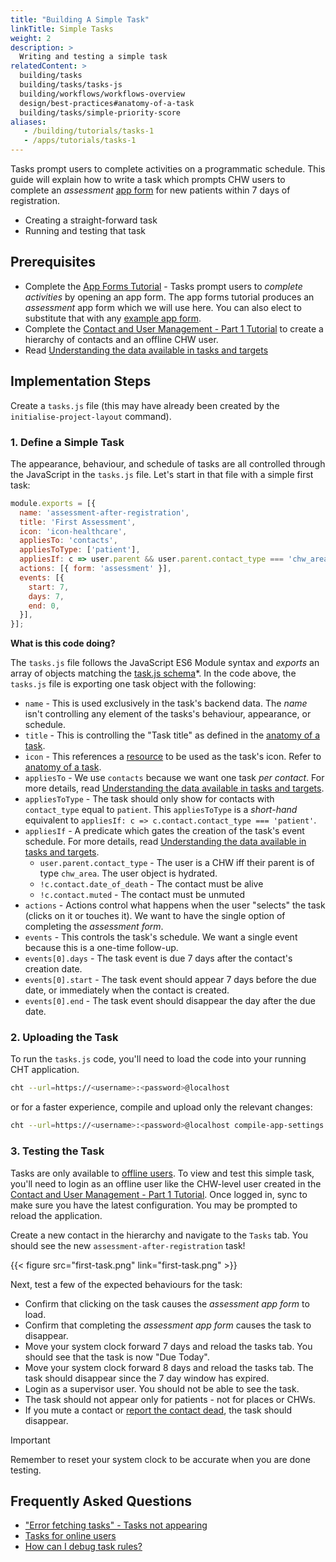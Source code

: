 ```yaml
---
title: "Building A Simple Task"
linkTitle: Simple Tasks
weight: 2
description: >
  Writing and testing a simple task
relatedContent: >
  building/tasks
  building/tasks/tasks-js
  building/workflows/workflows-overview
  design/best-practices#anatomy-of-a-task
  building/tasks/simple-priority-score
aliases:
   - /building/tutorials/tasks-1
   - /apps/tutorials/tasks-1
---
```


Tasks prompt users to complete activities on a programmatic schedule. This guide will explain how to write a task which prompts CHW users to complete an _assessment_ [app form](/building/tutorials/app-forms) for new patients within 7 days of registration.

- Creating a straight-forward task
- Running and testing that task

## Prerequisites

* Complete the [App Forms Tutorial](/building/tutorials/app-forms) - Tasks prompt users to _complete activities_ by opening an app form. The app forms tutorial produces an _assessment_ app form which we will use here. You can also elect to substitute that with any [example app form](https://github.com/medic/cht-core/tree/master/config/default/forms/app).
* Complete the [Contact and User Management - Part 1 Tutorial](/building/contact-management/contact-and-users-2) to create a hierarchy of contacts and an offline CHW user. 
* Read [Understanding the data available in tasks and targets](/building/tasks/managing-tasks/task-schema-parameters)

## Implementation Steps

Create a `tasks.js` file (this may have already been created by the `initialise-project-layout` command).

### 1. Define a Simple Task

The appearance, behaviour, and schedule of tasks are all controlled through the JavaScript in the `tasks.js` file. Let's start in that file with a simple first task:

```javascript
module.exports = [{
  name: 'assessment-after-registration',
  title: 'First Assessment',
  icon: 'icon-healthcare',
  appliesTo: 'contacts',
  appliesToType: ['patient'],
  appliesIf: c => user.parent && user.parent.contact_type === 'chw_area' && !c.contact.date_of_death && !c.contact.muted,
  actions: [{ form: 'assessment' }],
  events: [{
    start: 7,
    days: 7,
    end: 0,
  }],
}];
```

**What is this code doing?**

The `tasks.js` file follows the JavaScript ES6 Module syntax and _exports_ an array of objects matching the [task.js schema](/building/tasks/tasks-js#tasksjs)*. In the code above, the `tasks.js` file is exporting one task object with the following:

* `name` - This is used exclusively in the task's backend data. The _name_ isn't controlling any element of the tasks's behaviour, appearance, or schedule.
* `title` - This is controlling the "Task title" as defined in the [anatomy of a task](/design/best-practices#anatomy-of-a-task).
* `icon` - This references a [resource](/building/branding/resources) to be used as the task's icon. Refer to [anatomy of a task](/design/best-practices#anatomy-of-a-task).
* `appliesTo` - We use `contacts` because we want one task _per contact_. For more details, read [Understanding the data available in tasks and targets](/building/tasks/managing-tasks/task-schema-parameters).
* `appliesToType` - The task should only show for contacts with `contact_type` equal to `patient`. This `appliesToType` is a _short-hand_ equivalent to `appliesIf: c => c.contact.contact_type === 'patient'`.
* `appliesIf` - A predicate which gates the creation of the task's event schedule. For more details, read [Understanding the data available in tasks and targets](/building/tasks/managing-tasks/task-schema-parameters).
  * `user.parent.contact_type` - The user is a CHW iff their parent is of type `chw_area`. The user object is hydrated.
  * `!c.contact.date_of_death` - The contact must be alive
  * `!c.contact.muted` - The contact must be unmuted
* `actions` - Actions control what happens when the user "selects" the task (clicks on it or touches it). We want to have the single option of completing the _assessment form_.
* `events` - This controls the task's schedule. We want a single event because this is a one-time follow-up. 
* `events[0].days` - The task event is due 7 days after the contact's creation date.
* `events[0].start` - The task event should appear 7 days before the due date, or immediately when the contact is created.
* `events[0].end` - The task event should disappear the day after the due date.

### 2. Uploading the Task

To run the `tasks.js` code, you'll need to load the code into your running CHT application. 

```zsh
cht --url=https://<username>:<password>@localhost
```

or for a faster experience, compile and upload only the relevant changes:

```zsh
cht --url=https://<username>:<password>@localhost compile-app-settings upload-app-settings
```

### 3. Testing the Task

Tasks are only available to [offline users](/building/users#offline-users). To view and test this simple task, you'll need to login as an offline user like the CHW-level user created in the [Contact and User Management - Part 1 Tutorial](/building/contact-management/contact-and-users-1). Once logged in, sync to make sure you have the latest configuration. You may be prompted to reload the application. 

Create a new contact in the hierarchy and navigate to the `Tasks` tab. You should see the new `assessment-after-registration` task!

{{< figure src="first-task.png" link="first-task.png" >}}

Next, test a few of the expected behaviours for the task:

* Confirm that clicking on the task causes the _assessment app form_ to load.
* Confirm that completing the _assessment app form_ causes the task to disappear.
* Move your system clock forward 7 days and reload the tasks tab. You should see that the task is now "Due Today".
* Move your system clock forward 8 days and reload the tasks tab. The task should disappear since the 7 day window has expired.
* Login as a supervisor user. You should not be able to see the task.
* The task should not appear only for patients - not for places or CHWs.
* If you mute a contact or [report the contact dead](/building/workflows/death-reporting), the task should disappear.

> [!IMPORTANT] 
> Remember to reset your system clock to be accurate when you are done testing.

## Frequently Asked Questions

- ["Error fetching tasks" - Tasks not appearing](https://forum.communityhealthtoolkit.org/t/error-fetching-tasks-tasks-not-appearing/537)
- [Tasks for online users](https://forum.communityhealthtoolkit.org/t/tasks-for-online-users/574)
- [How can I debug task rules?](https://forum.communityhealthtoolkit.org/t/how-can-i-debug-task-rules/108)
